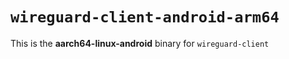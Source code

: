 # `wireguard-client-android-arm64`

This is the **aarch64-linux-android** binary for `wireguard-client`
